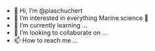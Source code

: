 - 👋 Hi, I’m @piaschuchert
- 👀 I’m interested in everything Marine science  🌊
- 🌱 I’m currently learning ...
- 💞️ I’m looking to collaborate on ...
- 📫 How to reach me ...

<!---
piaschuchert/piaschuchert is a ✨ special ✨ repository because its `README.md` (this file) appears on your GitHub profile.
You can click the Preview link to take a look at your changes.
--->

